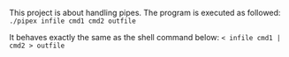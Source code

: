 
This project is about handling pipes. 
The program is executed as followed:
```./pipex infile cmd1 cmd2 outfile```

It behaves exactly the same as the shell command below:
```< infile cmd1 | cmd2 > outfile```
